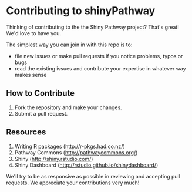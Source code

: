 Contributing to shinyPathway
============================

Thinking of contributing to the the Shiny Pathway project? That's great! We'd love to have you.

The simplest way you can join in with this repo is to:

* file new issues or make pull requests if you notice problems, typos or bugs
* read the existing issues and contribute your expertise in whatever way makes sense

How to Contribute
-----------

1. Fork the repository and make your changes.
1. Submit a pull request.

Resources
---------

1. Writing R packages (http://r-pkgs.had.co.nz/)
2. Pathway Commons (http://pathwaycommons.org/)
3. Shiny (http://shiny.rstudio.com/)
4. Shiny Dashboard (http://rstudio.github.io/shinydashboard/)

We'll try to be as responsive as possible in reviewing and accepting pull requests. We appreciate your contributions very much!
